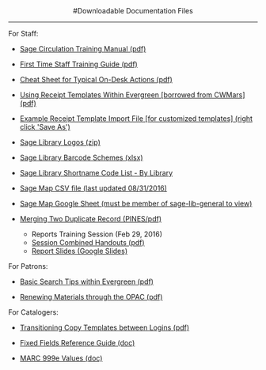 <center>
#Downloadable Documentation Files
</center>
<hr size=2>

For Staff:

- [Sage Circulation Training Manual (pdf)](https://sagelib.org/sites/default/files/Sage_Evergreen_Training_Circulation_Manual.pdf)

- [First Time Staff Training Guide (pdf)](https://sagelib.org/sites/default/files/Sage_First_Time_Staff_EG_Training.pdf)

- [Cheat Sheet for Typical On-Desk Actions (pdf)](https://sagelib.org/sites/default/files/Sage_Cheat_Sheet.pdf)

- [Using Receipt Templates Within Evergreen [borrowed from CWMars] (pdf)](https://sagelib.org/sites/default/files/Sage_Receipt_Templates_in_Evergreen.pdf)

- [Example Receipt Template Import File [for customized templates] (right click 'Save As')](https://sagelib.org/sites/default/files/Sage_ReceiptTemplates_CWMARS.txt)

- [Sage Library Logos (zip)](https://sagelib.org/sites/default/files/Final_Sage_Library_Logo.zip)

- [Sage Library Barcode Schemes (xlsx)](http://sagelib.org/sites/default/files/BM_barcoderev.xlsx)

- [Sage Library Shortname Code List - By Library](http://sagelib.org/sites/default/files/LibraryLocationCodes.docx)

- [Sage Map CSV file (last updated 08/31/2016)](https://sagelib.org/sites/default/files/documents/sage_batch_geo_08312016.csv)

- [Sage Map Google Sheet (must be member of sage-lib-general to view)](https://docs.google.com/spreadsheets/d/1G1xSOm5p8s5cKpOef10greO-ZqXDyJnfB_0M-g41pDE/edit#gid=1829970107)

- [Merging Two Duplicate Record (PINES/pdf)](http://pines.georgialibraries.org/sites/default/files/files/Merging%20title%20records.pdf)

	- Reports Training Session (Feb 29, 2016)
	* [Session Combined Handouts (pdf)](http://sagelib.org/sites/default/files/documents/Reports_Session-Handout_complete.pdf)
	* [Report Slides (Google Slides)](https://docs.google.com/presentation/d/123ydmJ5JRicG5O9bx6NeDuHWtp4Lp7nO-kPb5z0yUh0/edit?usp=sharing)

For Patrons:

- [Basic Search Tips within Evergreen (pdf)](https://sagelib.org/sites/default/files/Sage_Circ_Basic%20Search%20Tips.pdf)

- [Renewing Materials through the OPAC (pdf)](https://sagelib.org/sites/default/files/Sage_Circ_Renewing_Materials_Through_the_OPAC.pdf)

For Catalogers:

- [Transitioning Copy Templates between Logins (pdf)](http://sagelib.org/sites/default/files/doc_files/Sage_Catalog_Login_Transition.pdf)

- [Fixed Fields Reference Guide (doc)](https://sagelib.org/sites/default/files/Fixed_Fields_Ref_GuideRev.docx)

- [MARC 999e Values (doc)](https://sagelib.org/sites/default/files/MARC999efValues.docx)